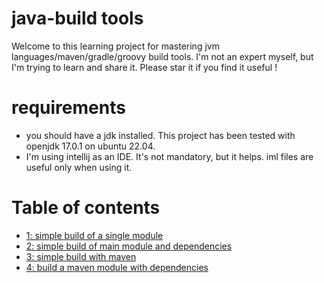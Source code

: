 # java-build tools
Welcome to this learning project for mastering jvm languages/maven/gradle/groovy build tools.
I'm not an expert myself, but I'm trying to learn and share it. Please star it if you find it useful !

# requirements
- you should have a jdk installed. This project has been tested with openjdk 17.0.1 on ubuntu 22.04.
- I'm using intellij as an IDE. It's not mandatory, but it helps. iml files are useful only when using it.

# Table of contents
- [1: simple build of a single module](./1-simple-build/README.md)
- [2: simple build of main module and dependencies](./2-modular-build/README.md)
- [3: simple build with maven](./3-quickstart-maven/README.md)
- [4: build a maven module with dependencies](./4-maven-with-dep/README.md)


